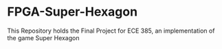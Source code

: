 # FPGA-Super-Hexagon
This Repository holds the Final Project for ECE 385, an implementation of the game Super Hexagon
